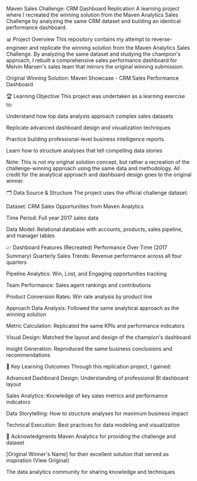 Maven Sales Challenge: CRM Dashboard Replication
A learning project where I recreated the winning solution from the Maven Analytics Sales Challenge by analyzing the same CRM dataset and building an identical performance dashboard.

📊 Project Overview
This repository contains my attempt to reverse-engineer and replicate the winning solution from the Maven Analytics Sales Challenge. By analyzing the same dataset and studying the champion's approach, I rebuilt a comprehensive sales performance dashboard for Melvin Marxen's sales team that mirrors the original winning submission.

Original Winning Solution: Maven Showcase - CRM Sales Performance Dashboard

🏆 Learning Objective
This project was undertaken as a learning exercise to:

Understand how top data analysts approach complex sales datasets

Replicate advanced dashboard design and visualization techniques

Practice building professional-level business intelligence reports

Learn how to structure analyses that tell compelling data stories

Note: This is not my original solution concept, but rather a recreation of the challenge-winning approach using the same data and methodology. 
All credit for the analytical approach and dashboard design goes to the original winner.

🗂️ Data Source & Structure
The project uses the official challenge dataset:

Dataset: CRM Sales Opportunities from Maven Analytics

Time Period: Full year 2017 sales data

Data Model: Relational database with accounts, products, sales pipeline, and manager tables

📈 Dashboard Features (Recreated)
Performance Over Time (2017 Summary)
Quarterly Sales Trends: Revenue performance across all four quarters

Pipeline Analytics: Win, Lost, and Engaging opportunities tracking

Team Performance: Sales agent rankings and contributions

Product Conversion Rates: Win rate analysis by product line




Approach
Data Analysis: Followed the same analytical approach as the winning solution

Metric Calculation: Replicated the same KPIs and performance indicators

Visual Design: Matched the layout and design of the champion's dashboard

Insight Generation: Reproduced the same business conclusions and recommendations


🎯 Key Learning Outcomes
Through this replication project, I gained:

Advanced Dashboard Design: Understanding of professional BI dashboard layout

Sales Analytics: Knowledge of key sales metrics and performance indicators

Data Storytelling: How to structure analyses for maximum business impact

Technical Execution: Best practices for data modeling and visualization

🙏 Acknowledgments
Maven Analytics for providing the challenge and dataset

[Original Winner's Name] for their excellent solution that served as inspiration (View Original)

The data analytics community for sharing knowledge and techniques
